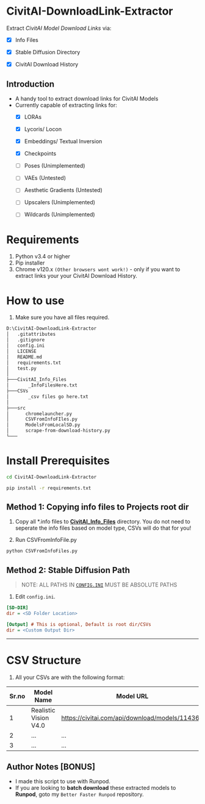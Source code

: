 # CivitAI-DownloadLink-Extractor
 Extract _CivitAI Model Download Links_ via:
 - [x] Info Files
 - [x] Stable Diffusion Directory
 - [x] CivitAI Download History 


## Introduction
 - A handy tool to extract download links for CivitAI Models
 - Currently capable of extracting links for:
   - [x] LORAs
   - [x] Lycoris/ Locon
   - [x] Embeddings/ Textual Inversion
   - [x] Checkpoints
   - [ ] Poses (Unimplemented)
   - [ ] VAEs (Untested)
   - [ ] Aesthetic Gradients (Untested)
   - [ ] Upscalers (Unimplemented)
   - [ ] Wildcards (Unimplemented)


# Requirements
1. Python v3.4 or higher
2. Pip installer
3. Chrome v120.x `(Other browsers wont work!)` - only if you want to extract links your your CivitAI Download History.


# How to use
1. Make sure you have all files required.

```bash
D:\CivitAI-DownloadLink-Extractor
│   .gitattributes
│   .gitignore
│   config.ini
│   LICENSE
│   README.md
│   requirements.txt
│   test.py
│
├───CivitAI_Info_Files
│       _InfoFilesHere.txt
├───CSVs
│       _csv files go here.txt
│
├───src
│      chromelauncher.py
│      CSVFromInfoFIles.py
│      ModelsFromLocalSD.py
│      scrape-from-download-history.py
└───
```

# Install Prerequisites
```bash
cd CivitAI-DownloadLink-Extractor
```

```bash
pip install -r requirements.txt
```
## Method 1: Copying info files to Projects root dir
1. Copy all *.info files to [**CivitAI_Info_Files**](./CivitAI_Info_Files) directory. You do not need to seperate the info files based on model type, CSVs will do that for you!

2. Run CSVFromInfoFile.py 

```bash
python CSVFromInfoFiles.py
```

## Method 2: Stable Diffusion Path
> NOTE: ALL PATHS IN [`CONFIG.INI`](./config.ini) MUST BE ABSOLUTE PATHS
1. Edit `config.ini`.
```ini
[SD-DIR]
dir = <SD Folder Location>

[Output] # This is optional, Default is root dir/CSVs
dir = <Custom Output Dir>
```

---
# CSV Structure
1. All your CSVs are with the following format:

Sr.no | Model Name | Model URL
--- | --- | ---
1 | Realistic Vision V4.0 | https://civitai.com/api/download/models/114367
2 | ... | ...
3 | ... | ...


## Author Notes [BONUS]
- I made this script to use with Runpod.
- If you are looking to **batch download** these extracted models to **Runpod**, goto my `Better Faster Runpod` repository.